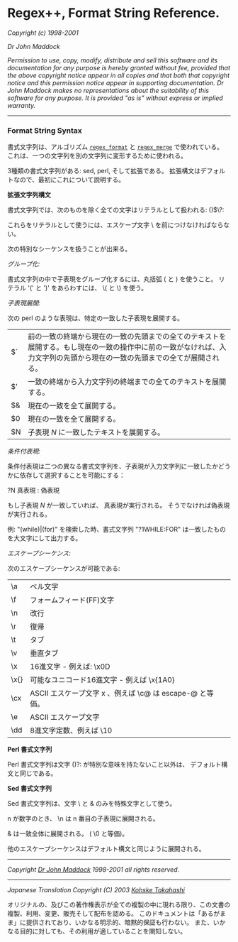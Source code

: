 # Regex++, Format String Reference.

*Copyright (c) 1998-2001*

*Dr John Maddock*

*Permission to use, copy, modify, distribute and sell this software and its documentation for any purpose is hereby granted without fee, provided that the above copyright notice appear in all copies and that both that copyright notice and this permission notice appear in supporting documentation.
Dr John Maddock makes no representations about the suitability of this software for any purpose.
It is provided "as is" without express or implied warranty.*

---

### <a id="format_string">Format String Syntax</a>

書式文字列は、アルゴリズム [`regex_format`](template_class_ref.md#reg_format) と [`regex_merge`](template_class_ref.md#reg_merge) で使われている。
これは、一つの文字列を別の文字列に変形するために使われる。

3種類の書式文字列がある: sed, perl, そして拡張である。
拡張構文はデフォルトなので、最初にこれについて説明する。

**拡張文字列構文**

書式文字列では、次のものを除く全ての文字はリテラルとして扱われる: ()\$\\?: 

これらをリテラルとして使うには、エスケープ文字 \\ を前につけなければならない。

次の特別なシーケンスを扱うことが出来る。

*グループ化:*

書式文字列の中で子表現をグループ化するには、丸括弧 ( と ) を使うこと。
リテラル '(' と ')' をあらわすには、 \\( と \\) を使う。

*子表現展開:*

次の perl のような表現は、特定の一致した子表現を展開する。

|       |   |
|-------|---|
| \$\`  | 前の一致の終端から現在の一致の先頭までの全てのテキストを展開する。もし現在の一致の操作中に前の一致がなければ、入力文字列の先頭から現在の一致の先頭までの全てが展開される。 |
| \$'   | 一致の終端から入力文字列の終端までの全てのテキストを展開する。 |
| \$&   | 現在の一致を全て展開する。 |
| \$0   | 現在の一致を全て展開する。 |
| \$N   | 子表現 *N* に一致したテキストを展開する。 |

*条件付表現:*

条件付表現は二つの異なる書式文字列を、子表現が入力文字列に一致したかどうかに依存して選択することを可能にする：

?N 真表現 : 偽表現

もし子表現 *N* が一致していれば、 真表現が実行される。
そうでなければ偽表現が実行される。

例: "(while)|(for)" を検索した時、書式文字列 "?1WHILE:FOR" は一致したものを大文字にして出力する。

*エスケープシーケンス:*

次のエスケープシーケンスが可能である:

|       |   |
|-------|---|
| \\a   | ベル文字 |
| \\f   | フォームフィード(FF)文字 |
| \\n   | 改行 |
| \\r   | 復帰 |
| \\t   | タブ |
| \\v   | 垂直タブ |
| \\x   | 16進文字 - 例えば: \\x0D |
| \\x{} | 可能なユニコード16進文字 - 例えば \\x{1A0} |
| \\cx  | ASCII エスケープ文字 x 、例えば \\c@ は escape-@ と等価。 |
| \\e   | ASCII エスケープ文字 |
| \\dd  | 8進文字定数、例えば \\10 |

**Perl 書式文字列**

Perl 書式文字列は文字 ()?: が特別な意味を持たないこと以外は、
デフォルト構文と同じである。

**Sed 書式文字列**

Sed 書式文字列は、文字 \\ と & のみを特殊文字として使う。

n が数字のとき、 \\n は n 番目の子表現に展開される。

& は一致全体に展開される。
( \\0 と等価)。

他のエスケープシーケンスはデフォルト構文と同じように展開される。

---

*Copyright* [*Dr John Maddock*](mailto:John_Maddock@compuserve.com) *1998-2001 all rights reserved.*

---

*Japanese Translation Copyright (C) 2003 [Kohske Takahashi](mailto:k_takahashi@cppll.jp)*

オリジナルの、及びこの著作権表示が全ての複製の中に現れる限り、この文書の複製、利用、変更、販売そして配布を認める。
このドキュメントは「あるがまま」に提供されており、いかなる明示的、暗黙的保証も行わない。
また、いかなる目的に対しても、その利用が適していることを関知しない。

